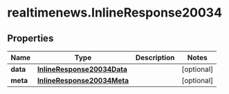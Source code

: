 # realtimenews.InlineResponse20034

## Properties

Name | Type | Description | Notes
------------ | ------------- | ------------- | -------------
**data** | [**InlineResponse20034Data**](InlineResponse20034Data.md) |  | [optional] 
**meta** | [**InlineResponse20034Meta**](InlineResponse20034Meta.md) |  | [optional] 


